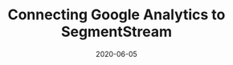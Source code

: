 ---
layout: page
section: google-analytics
navigation_title: "Connecting Google Analytics to SegmentStream"
title: "Connecting Google Analytics to SegmentStream"
order: 3
date: 2020-06-05
---